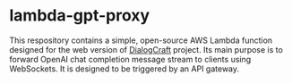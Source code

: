 # lambda-gpt-proxy

This respository contains a simple, open-source AWS Lambda function designed for the web version of [DialogCraft](https://github.com/Hayden2018/dialogcraft) project. Its main purpose is to forward OpenAI chat completion message stream to clients using WebSockets. It is designed to be triggered by an API gateway.